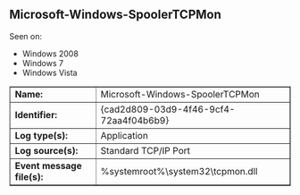 ## Microsoft-Windows-SpoolerTCPMon

Seen on:
* Windows 2008
* Windows 7
* Windows Vista

<table border="1" class="docutils">
  <tbody>
    <tr>
      <td><b>Name:</b></td>
      <td>Microsoft-Windows-SpoolerTCPMon</td>
    </tr>
    <tr>
      <td><b>Identifier:</b></td>
      <td>{cad2d809-03d9-4f46-9cf4-72aa4f04b6b9}</td>
    </tr>
    <tr>
      <td><b>Log type(s):</b></td>
      <td>Application</td>
    </tr>
    <tr>
      <td><b>Log source(s):</b></td>
      <td>Standard TCP/IP Port</td>
    </tr>
    <tr>
      <td><b>Event message file(s):</b></td>
      <td>%systemroot%\system32\tcpmon.dll</td>
    </tr>
  </tbody>
</table>

&nbsp;

